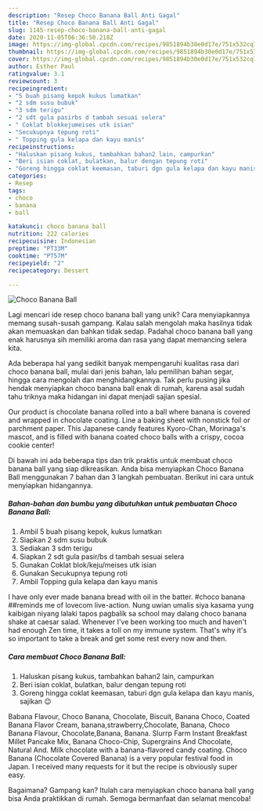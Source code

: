 ```yaml
---
description: "Resep Choco Banana Ball Anti Gagal"
title: "Resep Choco Banana Ball Anti Gagal"
slug: 1145-resep-choco-banana-ball-anti-gagal
date: 2020-11-05T06:36:50.218Z
image: https://img-global.cpcdn.com/recipes/9851894b30e0d17e/751x532cq70/choco-banana-ball-foto-resep-utama.jpg
thumbnail: https://img-global.cpcdn.com/recipes/9851894b30e0d17e/751x532cq70/choco-banana-ball-foto-resep-utama.jpg
cover: https://img-global.cpcdn.com/recipes/9851894b30e0d17e/751x532cq70/choco-banana-ball-foto-resep-utama.jpg
author: Esther Paul
ratingvalue: 3.1
reviewcount: 3
recipeingredient:
- "5 buah pisang kepok kukus lumatkan"
- "2 sdm susu bubuk"
- "3 sdm terigu"
- "2 sdt gula pasirbs d tambah sesuai selera"
- " Coklat blokkejumeises utk isian"
- "Secukupnya tepung roti"
- " Topping gula kelapa dan kayu manis"
recipeinstructions:
- "Haluskan pisang kukus, tambahkan bahan2 lain, campurkan"
- "Beri isian coklat, bulatkan, balur dengan tepung roti"
- "Goreng hingga coklat keemasan, taburi dgn gula kelapa dan kayu manis, sajikan 😉"
categories:
- Resep
tags:
- choco
- banana
- ball

katakunci: choco banana ball 
nutrition: 222 calories
recipecuisine: Indonesian
preptime: "PT33M"
cooktime: "PT57M"
recipeyield: "2"
recipecategory: Dessert

---
```



![Choco Banana Ball](https://img-global.cpcdn.com/recipes/9851894b30e0d17e/751x532cq70/choco-banana-ball-foto-resep-utama.jpg)

Lagi mencari ide resep choco banana ball yang unik? Cara menyiapkannya memang susah-susah gampang. Kalau salah mengolah maka hasilnya tidak akan memuaskan dan bahkan tidak sedap. Padahal choco banana ball yang enak harusnya sih memiliki aroma dan rasa yang dapat memancing selera kita.

Ada beberapa hal yang sedikit banyak mempengaruhi kualitas rasa dari choco banana ball, mulai dari jenis bahan, lalu pemilihan bahan segar, hingga cara mengolah dan menghidangkannya. Tak perlu pusing jika hendak menyiapkan choco banana ball enak di rumah, karena asal sudah tahu triknya maka hidangan ini dapat menjadi sajian spesial.

Our product is chocolate banana rolled into a ball where banana is covered and wrapped in chocolate coating. Line a baking sheet with nonstick foil or parchment paper. This Japanese candy features Kyoro-Chan, Morinaga&#39;s mascot, and is filled with banana coated choco balls with a crispy, cocoa cookie center!


Di bawah ini ada beberapa tips dan trik praktis untuk membuat choco banana ball yang siap dikreasikan. Anda bisa menyiapkan Choco Banana Ball menggunakan 7 bahan dan 3 langkah pembuatan. Berikut ini cara untuk menyiapkan hidangannya.

<!--inarticleads1-->

##### Bahan-bahan dan bumbu yang dibutuhkan untuk pembuatan Choco Banana Ball:

1. Ambil 5 buah pisang kepok, kukus lumatkan
1. Siapkan 2 sdm susu bubuk
1. Sediakan 3 sdm terigu
1. Siapkan 2 sdt gula pasir/bs d tambah sesuai selera
1. Gunakan  Coklat blok/keju/meises utk isian
1. Gunakan Secukupnya tepung roti
1. Ambil  Topping gula kelapa dan kayu manis


I have only ever made banana bread with oil in the batter. #choco banana ##reminds me of lovecom live-action. Nung uwian umalis siya kasama yung kaibigan niyang lalaki tapos pagbalik sa school may dalang choco banana shake at caesar salad. Whenever I&#39;ve been working too much and haven&#39;t had enough Zen time, it takes a toll on my immune system. That&#39;s why it&#39;s so important to take a break and get some rest every now and then. 

<!--inarticleads2-->

##### Cara membuat Choco Banana Ball:

1. Haluskan pisang kukus, tambahkan bahan2 lain, campurkan
1. Beri isian coklat, bulatkan, balur dengan tepung roti
1. Goreng hingga coklat keemasan, taburi dgn gula kelapa dan kayu manis, sajikan 😉


Babana Flavour, Choco Banana, Chocolate, Biscuit, Banana Choco, Coated Banana Flavor Cream, banana,strawberry,Chocolate, Banana, Choco Banana Flavour, Chocolate,Banana, Banana. Slurrp Farm Instant Breakfast Millet Pancake Mix, Banana Choco-Chip, Supergrains And Chocolate, Natural And. Milk chocolate with a banana-flavored candy coating. Choco Banana (Chocolate Covered Banana) is a very popular festival food in Japan. I received many requests for it but the recipe is obviously super easy. 

Bagaimana? Gampang kan? Itulah cara menyiapkan choco banana ball yang bisa Anda praktikkan di rumah. Semoga bermanfaat dan selamat mencoba!
